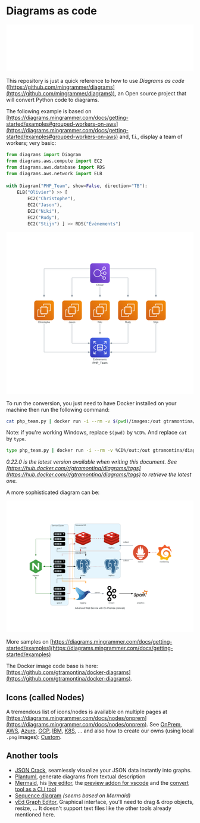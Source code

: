 # Diagrams as code

![Banner](./banner.svg)

This repository is just a quick reference to how to use *Diagrams as code* ([https://github.com/mingrammer/diagrams](https://github.com/mingrammer/diagrams)), an Open source project that will convert Python code to diagrams.

The following example is based on [https://diagrams.mingrammer.com/docs/getting-started/examples#grouped-workers-on-aws](https://diagrams.mingrammer.com/docs/getting-started/examples#grouped-workers-on-aws) and, f.i., display a team of workers; very basic:

```python
from diagrams import Diagram
from diagrams.aws.compute import EC2
from diagrams.aws.database import RDS
from diagrams.aws.network import ELB

with Diagram("PHP_Team", show=False, direction="TB"):
    ELB("Olivier") >> [
        EC2("Christophe"),
        EC2("Jason"),
        EC2("Niki"),
        EC2("Rudy"),
        EC2("Stijn") ] >> RDS("Évènements")
```

![PHP_Team](./images/php_team.png)

To run the conversion, you just need to have Docker installed on your machine then run the following command:

```bash
cat php_team.py | docker run -i --rm -v $(pwd)/images:/out gtramontina/diagrams:0.22.0
```

Note: if you're working Windows, replace `$(pwd)` by `%CD%`. And replace `cat` by `type`.

```bash
type php_team.py | docker run -i --rm -v %CD%/out:/out gtramontina/diagrams:0.22.0
```

*0.22.0 is the latest version available when writing this document. See [https://hub.docker.com/r/gtramontina/diagrams/tags](https://hub.docker.com/r/gtramontina/diagrams/tags) to retrieve the latest one.*

A more sophisticated diagram can be:

![Advanced Web Service with On-Premise (colored)](./images/advanced_web_service_with_on-premise_(colored).png)

More samples on [https://diagrams.mingrammer.com/docs/getting-started/examples](https://diagrams.mingrammer.com/docs/getting-started/examples)

The Docker image code base is here: [https://github.com/gtramontina/docker-diagrams](https://github.com/gtramontina/docker-diagrams).

## Icons (called Nodes)

A tremendous list of icons/nodes is available on multiple pages at [https://diagrams.mingrammer.com/docs/nodes/onprem](https://diagrams.mingrammer.com/docs/nodes/onprem). See [OnPrem](https://diagrams.mingrammer.com/docs/nodes/onprem), [AWS](https://diagrams.mingrammer.com/docs/nodes/aws), [Azure](https://diagrams.mingrammer.com/docs/nodes/azure), [GCP](https://diagrams.mingrammer.com/docs/nodes/gcp), [IBM](https://diagrams.mingrammer.com/docs/nodes/ibm), [K8S](https://diagrams.mingrammer.com/docs/nodes/k8s), ... and also how to create our owns (using local `.png` images): [Custom](https://diagrams.mingrammer.com/docs/nodes/custom).

## Another tools

* [JSON Crack](https://jsoncrack.com/), seamlessly visualize your JSON data instantly into graphs.
* [Plantuml](https://github.com/plantuml/plantuml), generate diagrams from textual description
* [Mermaid](https://mermaid-js.github.io/mermaid/), his [live editor](https://mermaid.live/), the [preview addon for vscode](https://marketplace.visualstudio.com/items?itemName=vstirbu.vscode-mermaid-preview) and the [convert tool as a CLI tool](https://github.com/mermaid-js/mermaid-cli)
* [Sequence diagram](https://sequencediagram.org/) *(seems based on Mermaid)*
* [yEd Graph Editor](https://www.yworks.com/products/yed), Graphical interface, you'll need to drag & drop objects, resize, ... It doesn't support text files like the other tools already mentioned here.
